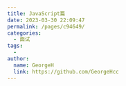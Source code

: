 ```yaml
---
title: JavaScript篇
date: 2023-03-30 22:09:47
permalink: /pages/c94649/
categories:
  - 面试
tags:
  - 
author: 
  name: GeorgeH
  link: https://github.com/GeorgeHcc
---
```

